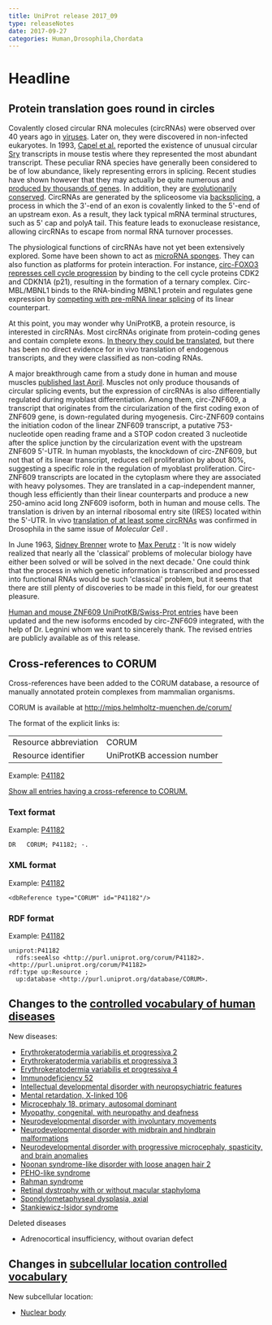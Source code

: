 ```yaml
---
title: UniProt release 2017_09
type: releaseNotes
date: 2017-09-27
categories: Human,Drosophila,Chordata
---
```


# Headline

## Protein translation goes round in circles

Covalently closed circular RNA molecules (circRNAs) were observed over 40 years ago in [viruses](https://www.ncbi.nlm.nih.gov/pubmed/1069269,2429192). Later on, they were discovered in non-infected eukaryotes. In 1993, [Capel et al.](https://www.ncbi.nlm.nih.gov/pubmed/7684656) reported the existence of unusual circular [Sry](https://www.uniprot.org/uniprotkb/Q05738) transcripts in mouse testis where they represented the most abundant transcript. These peculiar RNA species have generally been considered to be of low abundance, likely representing errors in splicing. Recent studies have shown however that they may actually be quite numerous and [produced by thousands of genes](https://www.ncbi.nlm.nih.gov/pubmed/22319583,23249747,23446348). In addition, they are [evolutionarily conserved](https://www.ncbi.nlm.nih.gov/pubmed/25921068,28344082). CircRNAs are generated by the spliceosome via [backsplicing](https://www.ncbi.nlm.nih.gov/pubmed/25242144,25543144), a process in which the 3'-end of an exon is covalently linked to the 5'-end of an upstream exon. As a result, they lack typical mRNA terminal structures, such as 5' cap and polyA tail. This feature leads to exonuclease resistance, allowing circRNAs to escape from normal RNA turnover processes.

The physiological functions of circRNAs have not yet been extensively explored. Some have been shown to act as [microRNA sponges](https://www.ncbi.nlm.nih.gov/pubmed/23446346,23446348). They can also function as platforms for protein interaction. For instance, [circ-FOXO3 represses cell cycle progression](https://www.ncbi.nlm.nih.gov/pubmed/26861625) by binding to the cell cycle proteins CDK2 and CDKN1A (p21), resulting in the formation of a ternary complex. Circ-MBL/MBNL1 binds to the RNA-binding MBNL1 protein and regulates gene expression by [competing with pre-mRNA linear splicing](https://www.ncbi.nlm.nih.gov/pubmed/25242144) of its linear counterpart.

At this point, you may wonder why UniProtKB, a protein resource, is interested in circRNAs. Most circRNAs originate from protein-coding genes and contain complete exons. [In theory they could be translated](https://www.ncbi.nlm.nih.gov/pubmed/26553571), but there has been no direct evidence for in vivo translation of endogenous transcripts, and they were classified as non-coding RNAs.

A major breakthrough came from a study done in human and mouse muscles [published last April](https://www.ncbi.nlm.nih.gov/pubmed/28344082). Muscles not only produce thousands of circular splicing events, but the expression of circRNAs is also differentially regulated during myoblast differentiation. Among them, circ-ZNF609, a transcript that originates from the circularization of the first coding exon of ZNF609 gene, is down-regulated during myogenesis. Circ-ZNF609 contains the initiation codon of the linear ZNF609 transcript, a putative 753-nucleotide open reading frame and a STOP codon created 3 nucleotide after the splice junction by the circularization event with the upstream ZNF609 5'-UTR. In human myoblasts, the knockdown of circ-ZNF609, but not that of its linear transcript, reduces cell proliferation by about 80%, suggesting a specific role in the regulation of myoblast proliferation. Circ-ZNF609 transcripts are located in the cytoplasm where they are associated with heavy polysomes. They are translated in a cap-independent manner, though less efficiently than their linear counterparts and produce a new 250-amino acid long ZNF609 isoform, both in human and mouse cells. The translation is driven by an internal ribosomal entry site (IRES) located within the 5'-UTR. In vivo [translation of at least some circRNAs](https://www.ncbi.nlm.nih.gov/pubmed/28344080) was confirmed in Drosophila in the same issue of _Molecular Cell_ .

In June 1963, [Sidney Brenner](https://en.wikipedia.org/wiki/Sydney_Brenner) wrote to [Max Perutz](https://en.wikipedia.org/wiki/Max_Perutz) : 'It is now widely realized that nearly all the 'classical' problems of molecular biology have either been solved or will be solved in the next decade.' One could think that the process in which genetic information is transcribed and processed into functional RNAs would be such 'classical' problem, but it seems that there are still plenty of discoveries to be made in this field, for our greatest pleasure.

[Human and mouse ZNF609 UniProtKB/Swiss-Prot entries](https://www.uniprot.org/uniprotkb?query=accession:O15014+OR+accession:Q8BZ47) have been updated and the new isoforms encoded by circ-ZNF609 integrated, with the help of Dr. Legnini whom we want to sincerely thank. The revised entries are publicly available as of this release.

## Cross-references to CORUM

Cross-references have been added to the CORUM database, a resource of manually annotated protein complexes from mammalian organisms.

CORUM is available at <http://mips.helmholtz-muenchen.de/corum/>

The format of the explicit links is:

|                       |                            |
| :-------------------- | :------------------------- |
| Resource abbreviation | CORUM                      |
| Resource identifier   | UniProtKB accession number |

Example: [P41182](https://www.uniprot.org/uniprotkb/P41182#interaction)

[Show all entries having a cross-reference to CORUM.](https://www.uniprot.org/uniprotkb?query=database:corum)

### Text format

Example: [P41182](https://rest.uniprot.org/uniprotkb/P41182.txt)

    DR   CORUM; P41182; -.

### XML format

Example: [P41182](https://rest.uniprot.org/uniprotkb/P41182.xml)

    <dbReference type="CORUM" id="P41182"/>

### RDF format

Example: [P41182](https://rest.uniprot.org/uniprotkb/P41182.ttl)

    uniprot:P41182
      rdfs:seeAlso <http://purl.uniprot.org/corum/P41182>.
    <http://purl.uniprot.org/corum/P41182>
    rdf:type up:Resource ;
      up:database <http://purl.uniprot.org/database/CORUM>.

## Changes to the [controlled vocabulary of human diseases](https://ftp.uniprot.org/pub/databases/uniprot/current_release/knowledgebase/complete/docs/humdisease)

New diseases:

- [Erythrokeratodermia variabilis et progressiva 2](https://www.uniprot.org/diseases/DI-05018)
- [Erythrokeratodermia variabilis et progressiva 3](https://www.uniprot.org/diseases/DI-05019)
- [Erythrokeratodermia variabilis et progressiva 4](https://www.uniprot.org/diseases/DI-05020)
- [Immunodeficiency 52](https://www.uniprot.org/diseases/DI-05013)
- [Intellectual developmental disorder with neuropsychiatric features](https://www.uniprot.org/diseases/DI-05022)
- [Mental retardation, X-linked 106](https://www.uniprot.org/diseases/DI-05009)
- [Microcephaly 18, primary, autosomal dominant](https://www.uniprot.org/diseases/DI-05016)
- [Myopathy, congenital, with neuropathy and deafness](https://www.uniprot.org/diseases/DI-05015)
- [Neurodevelopmental disorder with involuntary movements](https://www.uniprot.org/diseases/DI-05010)
- [Neurodevelopmental disorder with midbrain and hindbrain malformations](https://www.uniprot.org/diseases/DI-05017)
- [Neurodevelopmental disorder with progressive microcephaly, spasticity, and brain anomalies](https://www.uniprot.org/diseases/DI-05021)
- [Noonan syndrome-like disorder with loose anagen hair 2](https://www.uniprot.org/diseases/DI-05011)
- [PEHO-like syndrome](https://www.uniprot.org/diseases/DI-05012)
- [Rahman syndrome](https://www.uniprot.org/diseases/DI-05023)
- [Retinal dystrophy with or without macular staphyloma](https://www.uniprot.org/diseases/DI-05024)
- [Spondylometaphyseal dysplasia, axial](https://www.uniprot.org/diseases/DI-05025)
- [Stankiewicz-Isidor syndrome](https://www.uniprot.org/diseases/DI-05014)

Deleted diseases

- Adrenocortical insufficiency, without ovarian defect

## Changes in [subcellular location controlled vocabulary](https://ftp.uniprot.org/pub/databases/uniprot/current_release/knowledgebase/complete/docs/subcell)

New subcellular location:

- [Nuclear body](https://www.uniprot.org/locations/SL-0494)
